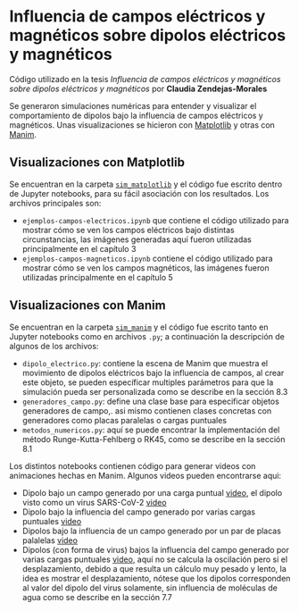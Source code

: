 # Influencia de campos eléctricos y magnéticos sobre dipolos eléctricos y magnéticosCódigo utilizado en la tesis *Influencia de campos eléctricos y magnéticos sobre dipolos eléctricos y magnéticos* por **Claudia Zendejas-Morales**Se generaron simulaciones numéricas para entender y visualizar el comportamiento de dipolos bajo la influencia de campos eléctricos y magnéticos. Unas visualizaciones se hicieron con [Matplotlib](https://matplotlib.org/) y otras con [Manim](https://github.com/3b1b/manim).## Visualizaciones con MatplotlibSe encuentran en la carpeta [`sim_matplotlib`](https://github.com/clausia/dipoles-electromagnetic-fields/codigo/sim_matplotlib) y el código fue escrito dentro de Jupyter notebooks, para su fácil asociación con los resultados. Los archivos principales son:- `ejemplos-campos-electricos.ipynb` que contiene el código utilizado para mostrar cómo se ven los campos eléctricos bajo distintas circunstancias, las imágenes generadas aquí fueron utilizadas principalmente en el capítulo 3- `ejemplos-campos-magneticos.ipynb` contiene el código utilizado para mostrar cómo se ven los campos magnéticos, las imágenes fueron utilizadas principalmente en el capítulo 5## Visualizaciones con ManimSe encuentran en la carpeta [`sim_manim`](https://github.com/clausia/dipoles-electromagnetic-fields/codigo/sim_manim) y el código fue escrito tanto en Jupyter notebooks como en archivos `.py`; a continuación la descripción de algunos de los archivos:- `dipolo_electrico.py`: contiene la escena de Manim que muestra el movimiento de dipolos eléctricos bajo la influencia de campos, al crear este objeto, se pueden específicar multiples parámetros para que la simulación pueda ser personalizada como se describe en la sección 8.3- `generadores_campo.py`: define una clase base para especificar objetos generadores de campo,. asi mismo contienen clases concretas con generadores como placas paralelas o cargas puntuales- `metodos_numericos.py`: aquí se puede encontrar la implementación del método Runge-Kutta-Fehlberg o RK45, como se describe en la sección 8.1Los distintos notebooks contienen código para generar videos con animaciones hechas en Manim. Algunos videos pueden encontrarse aqui:- Dipolo bajo un campo generado por una carga puntual [video](https://youtu.be/tOT0nUgboJA), el dipolo visto como un virus SARS-CoV-2 [video](https://youtu.be/gj11WIBRaSQ)- Dipolo bajo la influencia del campo generado por varias cargas puntuales [video](https://youtu.be/J-M8embV6d8)- Dipolos bajo la influencia de un campo generado por un par de placas palalelas [video](https://youtu.be/HWn7V46Tte0)- Dipolos (con forma de virus) bajos la influencia del campo generado por varias cargas puntuales [video](https://youtu.be/Vhx-LJVa0_o), aquí no se calcula la oscilación pero si el desplazamiento, debido a que resulta un cálculo muy pesado y lento, la idea es mostrar el desplazamiento, nótese que los dipolos corresponden al valor del dipolo del virus solamente, sin influencia de moléculas de agua como se describe en la sección 7.7